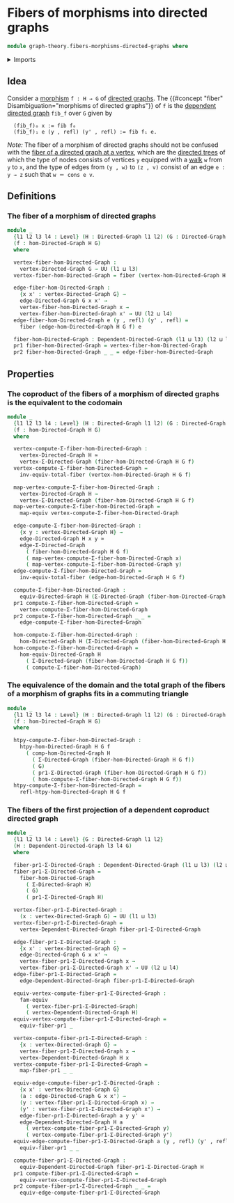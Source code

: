 # Fibers of morphisms into directed graphs

```agda
module graph-theory.fibers-morphisms-directed-graphs where
```

<details><summary>Imports</summary>

```agda
open import foundation.dependent-pair-types
open import foundation.equivalences
open import foundation.families-of-equivalences
open import foundation.fibers-of-maps
open import foundation.identity-types
open import foundation.universe-levels

open import graph-theory.dependent-coproducts-directed-graphs
open import graph-theory.dependent-directed-graphs
open import graph-theory.directed-graphs
open import graph-theory.equivalences-dependent-directed-graphs
open import graph-theory.equivalences-directed-graphs
open import graph-theory.morphisms-directed-graphs
```

</details>

## Idea

Consider a [morphism](graph-theory.morphisms-directed-graphs.md) `f : H → G` of
[directed graphs](graph-theory.directed-graphs.md). The
{{#concept "fiber" Disambiguation="morphisms of directed graphs"}} of `f` is the
[dependent directed graph](graph-theory.dependent-directed-graphs.md) `fib_f`
over `G` given by

```text
  (fib_f)₀ x := fib f₀
  (fib_f)₁ e (y , refl) (y' , refl) := fib f₁ e.
```

_Note:_ The fiber of a morphism of directed graphs should not be confused with
the
[fiber of a directed graph at a vertex](graph-theory.fibers-directed-graphs.md),
which are the [directed trees](trees.directed-trees.md) of which the type of
nodes consists of vertices `y` equipped with a
[walk](graph-theory.walks-directed-graphs.md) `w` from `y` to `x`, and the type
of edges from `(y , w)` to `(z , v)` consist of an edge `e : y → z` such that
`w ＝ cons e v`.

## Definitions

### The fiber of a morphism of directed graphs

```agda
module _
  {l1 l2 l3 l4 : Level} (H : Directed-Graph l1 l2) (G : Directed-Graph l3 l4)
  (f : hom-Directed-Graph H G)
  where

  vertex-fiber-hom-Directed-Graph :
    vertex-Directed-Graph G → UU (l1 ⊔ l3)
  vertex-fiber-hom-Directed-Graph = fiber (vertex-hom-Directed-Graph H G f)

  edge-fiber-hom-Directed-Graph :
    {x x' : vertex-Directed-Graph G} →
    edge-Directed-Graph G x x' →
    vertex-fiber-hom-Directed-Graph x →
    vertex-fiber-hom-Directed-Graph x' → UU (l2 ⊔ l4)
  edge-fiber-hom-Directed-Graph e (y , refl) (y' , refl) =
    fiber (edge-hom-Directed-Graph H G f) e

  fiber-hom-Directed-Graph : Dependent-Directed-Graph (l1 ⊔ l3) (l2 ⊔ l4) G
  pr1 fiber-hom-Directed-Graph = vertex-fiber-hom-Directed-Graph
  pr2 fiber-hom-Directed-Graph _ _ = edge-fiber-hom-Directed-Graph
```

## Properties

### The coproduct of the fibers of a morphism of directed graphs is the equivalent to the codomain

```agda
module _
  {l1 l2 l3 l4 : Level} (H : Directed-Graph l1 l2) (G : Directed-Graph l3 l4)
  (f : hom-Directed-Graph H G)
  where

  vertex-compute-Σ-fiber-hom-Directed-Graph :
    vertex-Directed-Graph H ≃
    vertex-Σ-Directed-Graph (fiber-hom-Directed-Graph H G f)
  vertex-compute-Σ-fiber-hom-Directed-Graph =
    inv-equiv-total-fiber (vertex-hom-Directed-Graph H G f)

  map-vertex-compute-Σ-fiber-hom-Directed-Graph :
    vertex-Directed-Graph H →
    vertex-Σ-Directed-Graph (fiber-hom-Directed-Graph H G f)
  map-vertex-compute-Σ-fiber-hom-Directed-Graph =
    map-equiv vertex-compute-Σ-fiber-hom-Directed-Graph

  edge-compute-Σ-fiber-hom-Directed-Graph :
    {x y : vertex-Directed-Graph H} →
    edge-Directed-Graph H x y ≃
    edge-Σ-Directed-Graph
      ( fiber-hom-Directed-Graph H G f)
      ( map-vertex-compute-Σ-fiber-hom-Directed-Graph x)
      ( map-vertex-compute-Σ-fiber-hom-Directed-Graph y)
  edge-compute-Σ-fiber-hom-Directed-Graph =
    inv-equiv-total-fiber (edge-hom-Directed-Graph H G f)

  compute-Σ-fiber-hom-Directed-Graph :
    equiv-Directed-Graph H (Σ-Directed-Graph (fiber-hom-Directed-Graph H G f))
  pr1 compute-Σ-fiber-hom-Directed-Graph =
    vertex-compute-Σ-fiber-hom-Directed-Graph
  pr2 compute-Σ-fiber-hom-Directed-Graph _ _ =
    edge-compute-Σ-fiber-hom-Directed-Graph

  hom-compute-Σ-fiber-hom-Directed-Graph :
    hom-Directed-Graph H (Σ-Directed-Graph (fiber-hom-Directed-Graph H G f))
  hom-compute-Σ-fiber-hom-Directed-Graph =
    hom-equiv-Directed-Graph H
      ( Σ-Directed-Graph (fiber-hom-Directed-Graph H G f))
      ( compute-Σ-fiber-hom-Directed-Graph)
```

### The equivalence of the domain and the total graph of the fibers of a morphism of graphs fits in a commuting triangle

```agda
module _
  {l1 l2 l3 l4 : Level} (H : Directed-Graph l1 l2) (G : Directed-Graph l3 l4)
  (f : hom-Directed-Graph H G)
  where

  htpy-compute-Σ-fiber-hom-Directed-Graph :
    htpy-hom-Directed-Graph H G f
      ( comp-hom-Directed-Graph H
        ( Σ-Directed-Graph (fiber-hom-Directed-Graph H G f))
        ( G)
        ( pr1-Σ-Directed-Graph (fiber-hom-Directed-Graph H G f))
        ( hom-compute-Σ-fiber-hom-Directed-Graph H G f))
  htpy-compute-Σ-fiber-hom-Directed-Graph =
    refl-htpy-hom-Directed-Graph H G f
```

### The fibers of the first projection of a dependent coproduct directed graph

```agda
module _
  {l1 l2 l3 l4 : Level} {G : Directed-Graph l1 l2}
  (H : Dependent-Directed-Graph l3 l4 G)
  where

  fiber-pr1-Σ-Directed-Graph : Dependent-Directed-Graph (l1 ⊔ l3) (l2 ⊔ l4) G
  fiber-pr1-Σ-Directed-Graph =
    fiber-hom-Directed-Graph
      ( Σ-Directed-Graph H)
      ( G)
      ( pr1-Σ-Directed-Graph H)

  vertex-fiber-pr1-Σ-Directed-Graph :
    (x : vertex-Directed-Graph G) → UU (l1 ⊔ l3)
  vertex-fiber-pr1-Σ-Directed-Graph =
    vertex-Dependent-Directed-Graph fiber-pr1-Σ-Directed-Graph

  edge-fiber-pr1-Σ-Directed-Graph :
    {x x' : vertex-Directed-Graph G} →
    edge-Directed-Graph G x x' →
    vertex-fiber-pr1-Σ-Directed-Graph x →
    vertex-fiber-pr1-Σ-Directed-Graph x' → UU (l2 ⊔ l4)
  edge-fiber-pr1-Σ-Directed-Graph =
    edge-Dependent-Directed-Graph fiber-pr1-Σ-Directed-Graph

  equiv-vertex-compute-fiber-pr1-Σ-Directed-Graph :
    fam-equiv
      ( vertex-fiber-pr1-Σ-Directed-Graph)
      ( vertex-Dependent-Directed-Graph H)
  equiv-vertex-compute-fiber-pr1-Σ-Directed-Graph =
    equiv-fiber-pr1 _

  vertex-compute-fiber-pr1-Σ-Directed-Graph :
    {x : vertex-Directed-Graph G} →
    vertex-fiber-pr1-Σ-Directed-Graph x →
    vertex-Dependent-Directed-Graph H x
  vertex-compute-fiber-pr1-Σ-Directed-Graph =
    map-fiber-pr1 _ _

  equiv-edge-compute-fiber-pr1-Σ-Directed-Graph :
    {x x' : vertex-Directed-Graph G}
    (a : edge-Directed-Graph G x x') →
    (y : vertex-fiber-pr1-Σ-Directed-Graph x) →
    (y' : vertex-fiber-pr1-Σ-Directed-Graph x') →
    edge-fiber-pr1-Σ-Directed-Graph a y y' ≃
    edge-Dependent-Directed-Graph H a
      ( vertex-compute-fiber-pr1-Σ-Directed-Graph y)
      ( vertex-compute-fiber-pr1-Σ-Directed-Graph y')
  equiv-edge-compute-fiber-pr1-Σ-Directed-Graph a (y , refl) (y' , refl) =
    equiv-fiber-pr1 _ _

  compute-fiber-pr1-Σ-Directed-Graph :
    equiv-Dependent-Directed-Graph fiber-pr1-Σ-Directed-Graph H
  pr1 compute-fiber-pr1-Σ-Directed-Graph =
    equiv-vertex-compute-fiber-pr1-Σ-Directed-Graph
  pr2 compute-fiber-pr1-Σ-Directed-Graph _ _ =
    equiv-edge-compute-fiber-pr1-Σ-Directed-Graph
```
